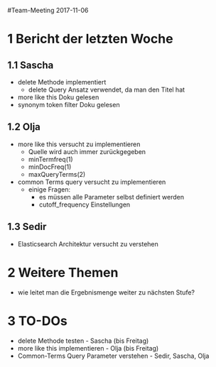 #Team-Meeting 2017-11-06


# 1 Bericht der letzten Woche

## 1.1 Sascha
* delete Methode implementiert
  - delete Query Ansatz verwendet, da man den Titel hat
* more like this Doku gelesen
* synonym token filter Doku gelesen

## 1.2 Olja
* more like this versucht zu implementieren
  - Quelle wird auch immer zurückgegeben
  - minTermfreq(1)
  - minDocFreq(1)
  - maxQueryTerms(2)
* common Terms query versucht zu implementieren
  - einige Fragen:
    - es müssen alle Parameter selbst definiert werden
    - cutoff_frequency Einstellungen

## 1.3 Sedir
* Elasticsearch Architektur versucht zu verstehen


# 2 Weitere Themen
* wie leitet man die Ergebnismenge weiter zu nächsten Stufe?

# 3 TO-DOs
* delete Methode testen - Sascha (bis Freitag)
* more like this implementieren - Olja (bis Freitag)
* Common-Terms Query Parameter verstehen - Sedir, Sascha, Olja
